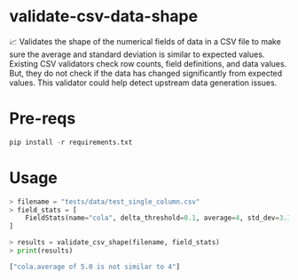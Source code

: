 # validate-csv-data-shape

📈 Validates the shape of the numerical fields of data in a CSV file to make sure the average and standard deviation is similar to expected values. Existing CSV validators check row counts, field definitions, and data values. But, they do not check if the data has changed significantly from expected values. This validator could help detect upstream data generation issues.

# Pre-reqs
```python
pip install -r requirements.txt
```

# Usage

```python
> filename = "tests/data/test_single_column.csv"
> field_stats = [
    FieldStats(name="cola", delta_threshold=0.1, average=4, std_dev=3.32)
]

> results = validate_csv_shape(filename, field_stats)
> print(results)

["cola.average of 5.0 is not similar to 4"]
```
